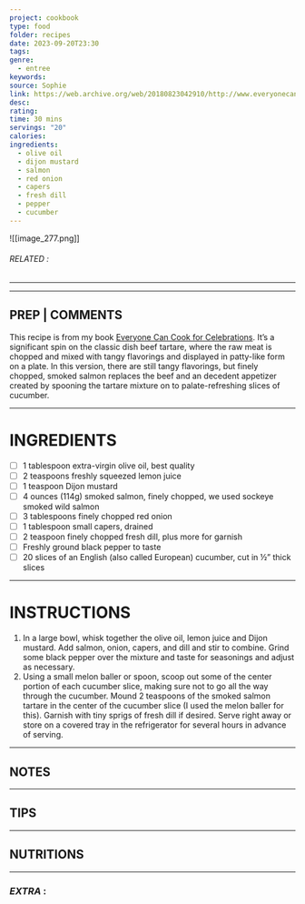 ```yaml
---
project: cookbook
type: food
folder: recipes
date: 2023-09-20T23:30
tags: 
genre:
  - entree
keywords: 
source: Sophie
link: https://web.archive.org/web/20180823042910/http://www.everyonecancook.com/recipes/smoked-salmon-tartare-on-cucumber-rounds
desc: 
rating: 
time: 30 mins
servings: "20"
calories: 
ingredients:
  - olive oil
  - dijon mustard
  - salmon
  - red onion
  - capers
  - fresh dill
  - pepper
  - cucumber
---
```


![[image_277.png]]
###### *RELATED* : 
---


---
## PREP | COMMENTS

This recipe is from my book [Everyone Can Cook for Celebrations](https://web.archive.org/web/20180823042910/http://www.everyonecancook.com/books/everyone-can-cook-for-celebrations-seasonal-recipes-for-festive-occasions). It’s a significant spin on the classic dish beef tartare, where the raw meat is chopped and mixed with tangy flavorings and displayed in patty-like form on a plate. In this version, there are still tangy flavorings, but finely chopped, smoked salmon replaces the beef and an decedent appetizer created by spooning the tartare mixture on to palate-refreshing slices of cucumber.

---
# INGREDIENTS

- [ ] 1 tablespoon extra-virgin olive oil, best quality
- [ ] 2 teaspoons freshly squeezed lemon juice
- [ ] 1 teaspoon Dijon mustard
- [ ] 4 ounces (114g) smoked salmon, finely chopped, we used sockeye smoked wild salmon
- [ ] 3 tablespoons finely chopped red onion
- [ ] 1 tablespoon small capers, drained
- [ ] 2 teaspoon finely chopped fresh dill, plus more for garnish
- [ ] Freshly ground black pepper to taste
- [ ] 20 slices of an English (also called European) cucumber, cut in ½” thick slices

---
# INSTRUCTIONS

1. In a large bowl, whisk together the olive oil, lemon juice and Dijon mustard. Add salmon, onion, capers, and dill and stir to combine. Grind some black pepper over the mixture and taste for seasonings and adjust as necessary.
2. Using a small melon baller or spoon, scoop out some of the center portion of each cucumber slice, making sure not to go all the way through the cucumber. Mound 2 teaspoons of the smoked salmon tartare in the center of the cucumber slice (I used the melon baller for this). Garnish with tiny sprigs of fresh dill if desired. Serve right away or store on a covered tray in the refrigerator for several hours in advance of serving.

---
## NOTES



---
## TIPS



---
## NUTRITIONS



---
### *EXTRA* :



